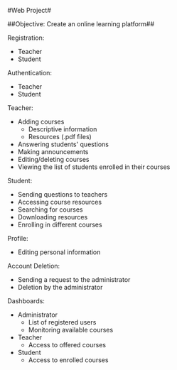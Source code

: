 #Web Project#

##Objective: Create an online learning platform##

Registration:
  - Teacher
  - Student

Authentication:
  - Teacher
  - Student

Teacher:
  - Adding courses
      - Descriptive information
      - Resources (.pdf files)
  - Answering students' questions
  - Making announcements
  - Editing/deleting courses
  - Viewing the list of students enrolled in their courses

Student:
  - Sending questions to teachers
  - Accessing course resources
  - Searching for courses
  - Downloading resources
  - Enrolling in different courses

Profile:
  - Editing personal information

Account Deletion:
  - Sending a request to the administrator
  - Deletion by the administrator

Dashboards:
- Administrator
    - List of registered users
    - Monitoring available courses
- Teacher
    - Access to offered courses
- Student
    - Access to enrolled courses
